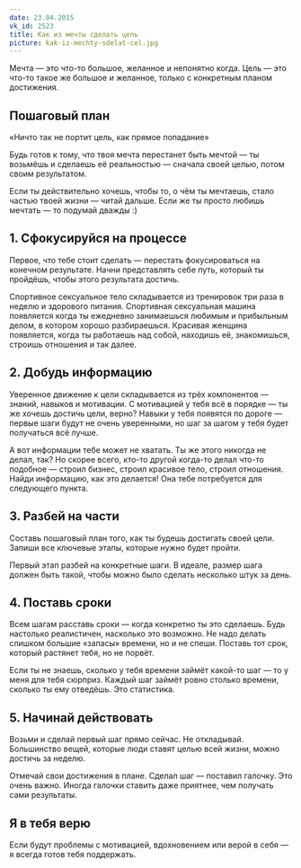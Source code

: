 ```yaml
---
date: 23.04.2015
vk_id: 2523
title: Как из мечты сделать цель
picture: kak-iz-mechty-sdelat-cel.jpg
---
```


Мечта — это что-то большое, желанное и непонятно когда. Цель — это что-то такое же большое и желанное, только с конкретным планом достижения.

## Пошаговый план

«Ничто так не портит цель, как прямое попадание»

Будь готов к тому, что твоя мечта перестанет быть мечтой — ты возьмёшь и сделаешь её реальностью — сначала своей целью, потом своим результатом.

Если ты действительно хочешь, чтобы то, о чём ты мечтаешь, стало частью твоей жизни — читай дальше. Если же ты просто любишь мечтать — то подумай дважды :)

## 1. Сфокусируйся на процессе

Первое, что тебе стоит сделать — перестать фокусироваться на конечном результате. Начни представлять себе путь, который ты пройдёшь, чтобы этого результата достичь.

Спортивное сексуальное тело складывается из тренировок три раза в неделю и здорового питания. Спортивная сексуальная машина появляется когда ты ежедневно занимаешься любимым и прибыльным делом, в котором хорошо разбираешься. Красивая женщина появляется, когда ты работаешь над собой, находишь её, знакомишься, строишь отношения и так далее.

## 2. Добудь информацию

Уверенное движение к цели складывается из трёх компонентов — знаний, навыков и мотивации. С мотивацией у тебя всё в порядке — ты же хочешь достичь цели, верно? Навыки у тебя появятся по дороге — первые шаги будут не очень уверенными, но шаг за шагом у тебя будет получаться всё лучше.

А вот информации тебе может не хватать. Ты же этого никогда не делал, так? Но скорее всего, кто-то другой когда-то делал что-то подобное — строил бизнес, строил красивое тело, строил отношения. Найди информацию, как это делается&#33; Она тебе потребуется для следующего пункта.

## 3. Разбей на части

Составь пошаговый план того, как ты будешь достигать своей цели. Запиши все ключевые этапы, которые нужно будет пройти.

Первый этап разбей на конкретные шаги. В идеале, размер шага должен быть такой, чтобы можно было сделать несколько штук за день.

## 4. Поставь сроки

Всем шагам расставь сроки — когда конкретно ты это сделаешь. Будь настолько реалистичен, насколько это возможно. Не надо делать слишком большие «запасы» времени, но и не спеши. Поставь тот срок, который растянет тебя, но не порвёт.

Если ты не знаешь, сколько у тебя времени займёт какой-то шаг — то у меня для тебя сюрприз. Каждый шаг займёт ровно столько времени, сколько ты ему отведёшь. Это статистика.

## 5. Начинай действовать

Возьми и сделай первый шаг прямо сейчас. Не откладывай. Большинство вещей, которые люди ставят целью всей жизни, можно достичь за неделю.

Отмечай свои достижения в плане. Сделал шаг — поставил галочку. Это очень важно. Иногда галочки ставить даже приятнее, чем получать сами результаты.

## Я в тебя верю

Если будут проблемы с мотивацией, вдохновением или верой в себя — я всегда готов тебя поддержать.